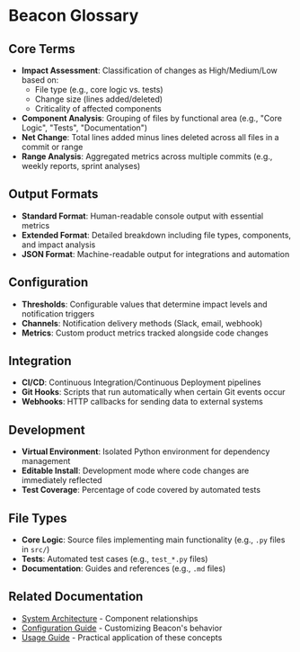 # Beacon Glossary

## Core Terms
- **Impact Assessment**: Classification of changes as High/Medium/Low based on:
  - File type (e.g., core logic vs. tests)
  - Change size (lines added/deleted)
  - Criticality of affected components
- **Component Analysis**: Grouping of files by functional area (e.g., "Core Logic", "Tests", "Documentation")
- **Net Change**: Total lines added minus lines deleted across all files in a commit or range
- **Range Analysis**: Aggregated metrics across multiple commits (e.g., weekly reports, sprint analyses)

## Output Formats
- **Standard Format**: Human-readable console output with essential metrics
- **Extended Format**: Detailed breakdown including file types, components, and impact analysis
- **JSON Format**: Machine-readable output for integrations and automation

## Configuration
- **Thresholds**: Configurable values that determine impact levels and notification triggers
- **Channels**: Notification delivery methods (Slack, email, webhook)
- **Metrics**: Custom product metrics tracked alongside code changes

## Integration
- **CI/CD**: Continuous Integration/Continuous Deployment pipelines
- **Git Hooks**: Scripts that run automatically when certain Git events occur
- **Webhooks**: HTTP callbacks for sending data to external systems

## Development
- **Virtual Environment**: Isolated Python environment for dependency management
- **Editable Install**: Development mode where code changes are immediately reflected
- **Test Coverage**: Percentage of code covered by automated tests

## File Types
- **Core Logic**: Source files implementing main functionality (e.g., `.py` files in `src/`)
- **Tests**: Automated test cases (e.g., `test_*.py` files)
- **Documentation**: Guides and references (e.g., `.md` files)

## Related Documentation
- [System Architecture](architecture.md) - Component relationships
- [Configuration Guide](configuration.md) - Customizing Beacon's behavior
- [Usage Guide](usage.md) - Practical application of these concepts